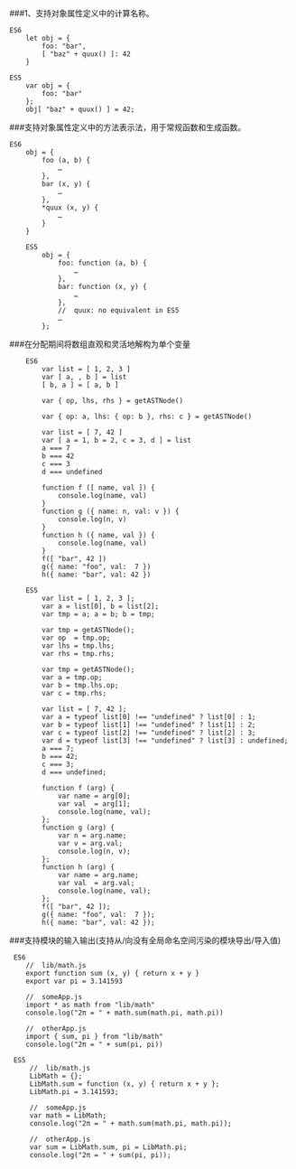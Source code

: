 ###1、支持对象属性定义中的计算名称。

    ES6
        let obj = {
            foo: "bar",
            [ "baz" + quux() ]: 42
        }
    
    ES5
        var obj = {
            foo: "bar"
        };
        obj[ "baz" + quux() ] = 42;
        
    
###支持对象属性定义中的方法表示法，用于常规函数和生成函数。    
    
    
    ES6
        obj = {
            foo (a, b) {
                …
            },
            bar (x, y) {
                …
            },
            *quux (x, y) {
                …
            }
        } 
        
        ES5
            obj = {
                foo: function (a, b) {
                    …
                },
                bar: function (x, y) {
                    …
                },
                //  quux: no equivalent in ES5
                …
            };
        
###在分配期间将数组直观和灵活地解构为单个变量 
        
        ES6
            var list = [ 1, 2, 3 ]
            var [ a, , b ] = list
            [ b, a ] = [ a, b ]
            
            var { op, lhs, rhs } = getASTNode()
            
            var { op: a, lhs: { op: b }, rhs: c } = getASTNode()
            
            var list = [ 7, 42 ]
            var [ a = 1, b = 2, c = 3, d ] = list
            a === 7
            b === 42
            c === 3
            d === undefined
            
            function f ([ name, val ]) {
                console.log(name, val)
            }
            function g ({ name: n, val: v }) {
                console.log(n, v)
            }
            function h ({ name, val }) {
                console.log(name, val)
            }
            f([ "bar", 42 ])
            g({ name: "foo", val:  7 })
            h({ name: "bar", val: 42 })
        
        ES5
            var list = [ 1, 2, 3 ];
            var a = list[0], b = list[2];
            var tmp = a; a = b; b = tmp;
            
            var tmp = getASTNode();
            var op  = tmp.op;
            var lhs = tmp.lhs;
            var rhs = tmp.rhs;
            
            var tmp = getASTNode();
            var a = tmp.op;
            var b = tmp.lhs.op;
            var c = tmp.rhs;
            
            var list = [ 7, 42 ];
            var a = typeof list[0] !== "undefined" ? list[0] : 1;
            var b = typeof list[1] !== "undefined" ? list[1] : 2;
            var c = typeof list[2] !== "undefined" ? list[2] : 3;
            var d = typeof list[3] !== "undefined" ? list[3] : undefined;
            a === 7;
            b === 42;
            c === 3;
            d === undefined;
            
            function f (arg) {
                var name = arg[0];
                var val  = arg[1];
                console.log(name, val);
            };
            function g (arg) {
                var n = arg.name;
                var v = arg.val;
                console.log(n, v);
            };
            function h (arg) {
                var name = arg.name;
                var val  = arg.val;
                console.log(name, val);
            };
            f([ "bar", 42 ]);
            g({ name: "foo", val:  7 });
            h({ name: "bar", val: 42 });
            
            
###支持模块的输入输出(支持从/向没有全局命名空间污染的模块导出/导入值)
            
     ES6
        //  lib/math.js
        export function sum (x, y) { return x + y }
        export var pi = 3.141593
        
        //  someApp.js
        import * as math from "lib/math"
        console.log("2π = " + math.sum(math.pi, math.pi))
        
        //  otherApp.js
        import { sum, pi } from "lib/math"
        console.log("2π = " + sum(pi, pi))
        
     ES5   
         //  lib/math.js
         LibMath = {};
         LibMath.sum = function (x, y) { return x + y };
         LibMath.pi = 3.141593;
         
         //  someApp.js
         var math = LibMath;
         console.log("2π = " + math.sum(math.pi, math.pi));
         
         //  otherApp.js
         var sum = LibMath.sum, pi = LibMath.pi;
         console.log("2π = " + sum(pi, pi));
